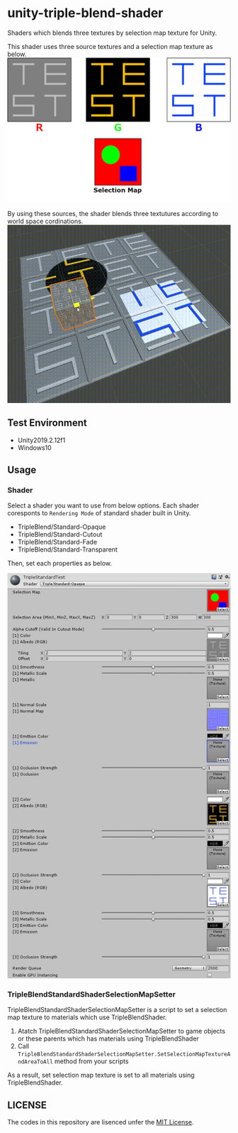 # unity-triple-blend-shader

Shaders which blends three textures by selection map texture for Unity.

This shader uses three source textures and a selection map texture as below.
![ExampleSource](Documents/TripleBlendStandardExampleSource.png)

By using these sources, the shader blends three textutures according to world space cordinations.
![Example](Documents/TripleBlendStandardExample.gif)

## Test Environment

- Unity2019.2.12f1
- Windows10

## Usage

### Shader

Select a shader you want to use from below options.
Each shader coresponts to `Rendering Mode` of standard shader built in Unity.

- TripleBlend/Standard-Opaque
- TripleBlend/Standard-Cutout
- TripleBlend/Standard-Fade
- TripleBlend/Standard-Transparent

Then, set each properties as below.

![InspectorSetting](Documents/InspectorSetting.jpg)

### TripleBlendStandardShaderSelectionMapSetter

TripleBlendStandardShaderSelectionMapSetter is a script to set a selection map texture to materials which use TripleBlendShader.

1. Atatch TripleBlendStandardShaderSelectionMapSetter to game objects or these parents which has materials using TripleBlendShader
1. Call `TripleBlendStandardShaderSelectionMapSetter.SetSelectionMapTextureAndAreaToAll` method from your scripts

As a result, set selection map texture is set to all materials using TripleBlendShader.

## LICENSE

The codes in this repository are lisenced unfer the [MIT License](https://github.com/CdecPGL/unity-triple-blend-shader/blob/master/LICENSE).
